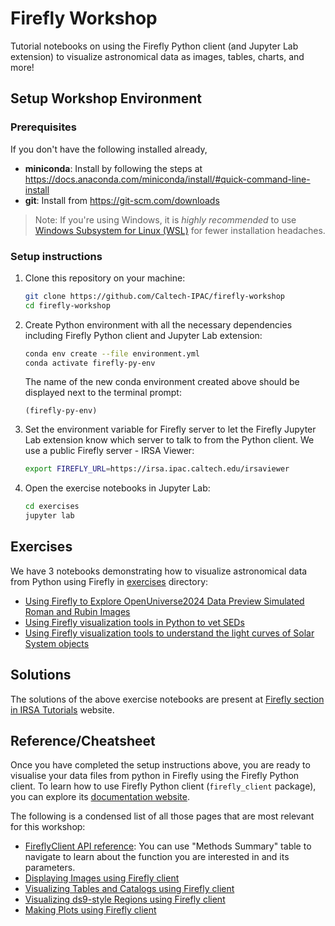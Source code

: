 # Firefly Workshop
Tutorial notebooks on using the Firefly Python client (and Jupyter Lab extension)
to visualize astronomical data as images, tables, charts, and more!

## Setup Workshop Environment

### Prerequisites
If you don't have the following installed already,
- **miniconda**: Install by following the steps at https://docs.anaconda.com/miniconda/install/#quick-command-line-install
- **git**: Install from https://git-scm.com/downloads

> Note: If you're using Windows, it is *highly recommended* to use [Windows 
Subsystem for Linux (WSL)](https://learn.microsoft.com/en-us/windows/wsl/install)
for fewer installation headaches. 

### Setup instructions
1. Clone this repository on your machine:
    ```sh
    git clone https://github.com/Caltech-IPAC/firefly-workshop
    cd firefly-workshop
    ```

2. Create Python environment with all the necessary dependencies including Firefly Python client and Jupyter Lab extension:
    ```sh
    conda env create --file environment.yml
    conda activate firefly-py-env
    ```
    The name of the new conda environment created above should be displayed next to the terminal prompt:
    ```
    (firefly-py-env)
    ```

3. Set the environment variable for Firefly server to let the Firefly Jupyter Lab extension know which server to talk to from the Python client. We use a public Firefly server - IRSA Viewer:
    ```sh
    export FIREFLY_URL=https://irsa.ipac.caltech.edu/irsaviewer
    ```

4. Open the exercise notebooks in Jupyter Lab:
    ```sh
    cd exercises
    jupyter lab
    ```


## Exercises

We have 3 notebooks demonstrating how to visualize astronomical data from Python
using Firefly in [exercises](exercises/) directory:
- [Using Firefly to Explore OpenUniverse2024 Data Preview Simulated Roman and Rubin Images](exercises/OpenUniverse2024Preview_Firefly.ipynb)
- [Using Firefly visualization tools in Python to vet SEDs](exercises/SEDs_in_Firefly.ipynb)
- [Using Firefly visualization tools to understand the light curves of Solar System objects](exercises/NEOWISE_light_curve_demo.ipynb)


## Solutions

The solutions of the above exercise notebooks are present at [Firefly section in
IRSA Tutorials](https://caltech-ipac.github.io/irsa-tutorials/#interactive-visualization-in-python-with-firefly) website.


## Reference/Cheatsheet

Once you have completed the setup instructions above, you are ready to visualise
your data files from python in Firefly using the Firefly Python client.
To learn how to use Firefly Python client (`firefly_client` package), you can
explore its [documentation website](https://caltech-ipac.github.io/firefly_client/index.html).


The following is a condensed list of all those pages that are most relevant for 
this workshop:
- [FireflyClient API reference](https://caltech-ipac.github.io/firefly_client/api/firefly_client.FireflyClient.html):
You can use "Methods Summary" table to navigate to learn about the function
you are interested in and its parameters.
- [Displaying Images using Firefly client](https://caltech-ipac.github.io/firefly_client/usage/displaying-images.html)
- [Visualizing Tables and Catalogs using Firefly client](https://caltech-ipac.github.io/firefly_client/usage/viewing-tables.html)
- [Visualizing ds9-style Regions using Firefly client](https://caltech-ipac.github.io/firefly_client/usage/overlaying-regions.html)
- [Making Plots using Firefly client](https://caltech-ipac.github.io/firefly_client/usage/charting.html)

